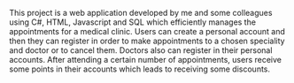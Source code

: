 This project is a web application developed by me and some colleagues using
C#, HTML, Javascript and SQL which efficiently manages the appointments for
a medical clinic. Users can create a personal account and then they can register
in order to make appointments to a chosen speciality and doctor or to cancel
them. Doctors also can register in their personal accounts. After attending a
certain number of appointments, users receive some points in their accounts
which leads to receiving some discounts.
